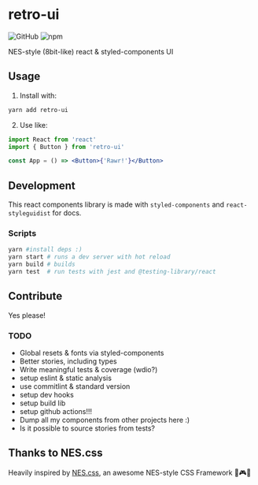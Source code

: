 # retro-ui

![GitHub](https://img.shields.io/github/license/sombreroenpuntas/retro-ui)
![npm](https://img.shields.io/npm/v/retro-ui)

NES-style (8bit-like) react &amp; styled-components UI

## Usage

1. Install with:

```sh
yarn add retro-ui
```

2. Use like:

```jsx
import React from 'react'
import { Button } from 'retro-ui'

const App = () => <Button>{'Rawr!'}</Button>
```

## Development

This react components library is made with `styled-components` and `react-styleguidist` for docs.

### Scripts

```sh
yarn #install deps :)
yarn start # runs a dev server with hot reload
yarn build # builds
yarn test  # run tests with jest and @testing-library/react
```

## Contribute

Yes please!

### TODO

- Global resets & fonts via styled-components
- Better stories, including types
- Write meaningful tests & coverage (wdio?)
- setup eslint & static analysis
- use commitlint & standard version
- setup dev hooks
- setup build lib
- setup github actions!!!
- Dump all my components from other projects here :)
- Is it possible to source stories from tests?

## Thanks to NES.css

Heavily inspired by [NES.css](https://nostalgic-css.github.io/NES.css/), an awesome NES-style CSS Framework 💖🎮🌟
